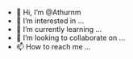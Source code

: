 - 👋 Hi, I’m @Athurnm
- 👀 I’m interested in ...
- 🌱 I’m currently learning ...
- 💞️ I’m looking to collaborate on ...
- 📫 How to reach me ...

<!---
Athurnm/Athurnm is a ✨ special ✨ repository because its `README.md` (this file) appears on your GitHub profile.
You can click the Preview link to take a look at your changes.
--->
